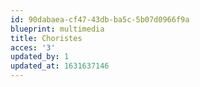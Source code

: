 ```yaml
---
id: 90dabaea-cf47-43db-ba5c-5b07d0966f9a
blueprint: multimedia
title: Choristes
acces: '3'
updated_by: 1
updated_at: 1631637146
---
```

